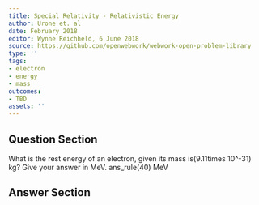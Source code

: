 ```yaml
---
title: Special Relativity - Relativistic Energy
author: Urone et. al
date: February 2018
editor: Wynne Reichheld, 6 June 2018
source: https://github.com/openwebwork/webwork-open-problem-library
type: ''
tags:
- electron
- energy
- mass
outcomes:
- TBD
assets: ''
---
```


## Question Section 

What is the rest energy of an electron, given its mass is(9.11times 10^-31) kg? Give your answer in MeV.
ans_rule(40) MeV



## Answer Section

